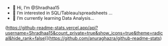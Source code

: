 - 👋 Hi, I’m @Shradhaa15
- 👀 I’m interested in SQL/Tableau/spreadsheets ...
- 🌱 I’m currently learning Data Analysis...

(https://github-readme-stats.vercel.app/api?username=Shradhaa15&count_private=true&show_icons=true&theme=radical&hide_rank=false)](https://github.com/anuraghazra/github-readme-stats)
<!---
Shradhaa15/Shradhaa15 is a ✨ special ✨ repository because its `README.md` (this file) appears on your GitHub profile.
You can click the Preview link to take a look at your changes.
--->

